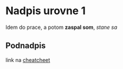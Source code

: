 # Nadpis urovne 1
Idem do prace, a potom **zaspal som**, *stane sa*
## Podnadpis

link na [cheatcheet](https://cheatography.com/davechild/cheat-sheets/linux-command-line/)
